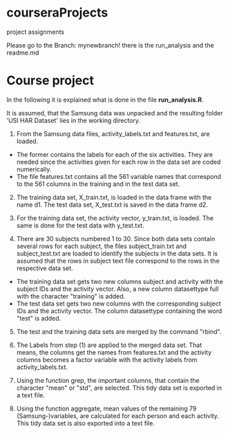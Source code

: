 courseraProjects
================

project assignments

Please go to the Branch: mynewbranch! there is the run_analysis and the readme.md


Course project 
================

In the following it is explained what is done in the file **run_analysis.R**.

It is assumed, that the Samsung data was unpacked and the resulting folder 'USI HAR Dataset' lies in the working directory.

1. From the Samsung data files, activity_labels.txt and features.txt, are loaded. 
* The former contains the labels for each of the six activities. 
They are needed since the activities given for each row in the data set are coded numerically. 
* The file features.txt contains all the 561 variable names that correspond to the 561 columns 
     in the training and in the test data set.

2. The training data set, X_train.txt, is loaded in the data frame with the name d1. The test data set, X_test.txt is saved in the data frame d2.

3. For the training data set, the activity vector, y_train.txt, is loaded. The same is done for the test data with y_test.txt.

4. There are 30 subjects numbered 1 to 30. Since both data sets contain several rows for each subject, the files subject_train.txt and subject_test.txt are loaded to identify the subjects in the data sets. It is assumed that the rows in subject text file correspond to the rows in the respective data set. 
* The training data set gets two new columns subject and activity with the subject IDs and the activity vector. Also, a new column datasettype full with the character "training" is added.
* The test data set gets two new columns with the corresponding subject IDs and the activity vector. The column datasettype containing the word "test" is added.

5. The test and the training data sets are merged by the command "rbind".

6. The Labels from step (1) are applied to the merged data set. That means, the columns get the names from features.txt and the activity columns becomes a factor variable with the activity labels from activity_labels.txt.

7. Using the function grep, the important columns, that contain the character "mean" or "std", are selected. This tidy data set is exported in a text file.

8. Using the function aggregate, mean values of the remaining 79 (Samsung-)variables, are calculated for each person and each activity. This tidy data set is also exported into a text file.
